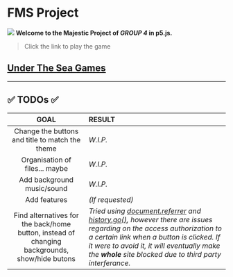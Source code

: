 # FMS Project 

![](https://ih0.redbubble.net/image.5040859852.6664/raf,1000x350,075,t,fafafa:ca443f4786.jpg)
**Welcome to the Majestic Project of _GROUP 4_ in p5.js.**

> Click the link to play the game 

## [Under The Sea Games](https://jaycep3n.github.io/FMS_Team4/)

<hr>

## :white_check_mark: TODOs :white_check_mark:

| GOAL  | RESULT |
| :---: | :---   |
| Change the buttons and title to match the theme  | _W.I.P._
| Organisation of files... maybe  | _W.I.P._
| Add background music/sound  | _W.I.P._
| Add features  | *(If requested)*
| Find alternatives for the back/home button, instead of changing backgrounds, show/hide butons  | _Tried using [document.referrer](https://developer.mozilla.org/en-US/docs/Web/API/Document/referrer) and [history.go()](https://developer.mozilla.org/en-US/docs/Web/API/History/go), however there are issues regarding on the access authorization to a certain link when a button is clicked. If it were to avoid it, it will eventually make the **whole** site blocked due to third party interferance._ 


